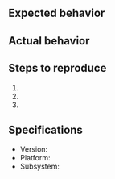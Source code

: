 ## Expected behavior


## Actual behavior


## Steps to reproduce

  1.
  2.
  3.

## Specifications

  - Version:
  - Platform:
  - Subsystem:
